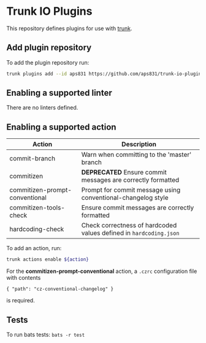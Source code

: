 # Trunk IO Plugins

This repository defines plugins for use with [trunk](https://trunk.io/).

## Add plugin repository

To add the plugin repository run:

```bash
trunk plugins add --id aps831 https://github.com/aps831/trunk-io-plugins ${TAG}
```

## Enabling a supported linter

There are no linters defined.

## Enabling a supported action

| Action                         | Description                                                        |
| ------------------------------ | ------------------------------------------------------------------ |
| commit-branch                  | Warn when committing to the 'master' branch                        |
| commitizen                     | **DEPRECATED** Ensure commit messages are correctly formatted      |
| commitizen-prompt-conventional | Prompt for commit message using conventional-changelog style       |
| commitizen-tools-check         | Ensure commit messages are correctly formatted                     |
| hardcoding-check               | Check correctness of hardcoded values defined in `hardcoding.json` |

To add an action, run:

```bash
trunk actions enable ${action}
```

For the **commitizen-prompt-conventional** action, a `.czrc` configuration file with contents

```
{ "path": "cz-conventional-changelog" }
```

is required.

## Tests

To run bats tests: `bats -r test`
